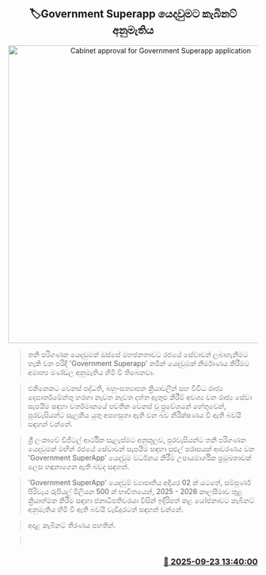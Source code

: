 <p align='center'><b><h2 align='center' title='Cabinet approval for Government Superapp application'>🏷Government Superapp යෙදවුමට කැබිනට් අනුමැතිය</h2></b></p>
<p align='center'><img src='https://helakuru.sgp1.cdn.digitaloceanspaces.com/esana/images/lib/gov-superapp.jpg' width='600' alt='Cabinet approval for Government Superapp application'></p>

> තනි පරිගණක යෙදවුමක් ඔස්සේ මහජනතාවට රජයේ සේවාවන් ලබාගැනීමට හැකි වන පරිදි 'Government Superapp' නමින් යෙදවුමක් නිර්මාණය කිරීමට අමාත්‍ය මණ්ඩල අනුමැතිය හිමි වී තිබෙනවා.

> එකිනෙකට වෙනස් පද්ධති, බහු-සත්‍යාපන ක්‍රියාවලීන් සහ විවිධ රාජ්‍ය දෙපාර්තමේන්තු හරහා නැවත නැවත දත්ත ඇතුළු කිරීම් අවශ්‍ය වන රාජ්‍ය සේවා සැපයීම සඳහා වර්තමානයේ පවතින වෙනස් වූ ප්‍රවේශයන් හේතුවෙන්, පුරවැසියන්ට සැලකිය යුතු අපහසුතා ඇති වන බව නිරීක්ෂණය වී ඇති බවයි සඳහන් වන්නේ.

> ශ්‍රී ලංකාවේ ඩිජිටල් ආර්ථික සැලැස්මට අනුකූලව, පුරවැසියන්ට තනි පරිගණක යෙදවුමක් මඟින් රජයේ සේවාවන් සැපයීම සඳහා පුළුල් පරාසයක් ආවරණය වන 'Government SuperApp' යෙදවුම වර්ධනය කිරීම උපායමාර්ගික ප්‍රමුඛතාවක් ලෙස හඳුනාගෙන ඇති බවද සඳහන්.

> 'Government SuperApp' යෙදවුම් ව්‍යාපෘතිය අදියර 02 ක් යටතේ, සම්පූර්ණ පිරිවැය රුපියල් මිලියන 500 ක් භාවිතයෙන්, 2025 - 2026 කාලසීමාව තුළ ක්‍රියාත්මක කිරීම සඳහා ජනාධිපතිවරයා විසින් ඉදිරිපත් කළ යෝජනාවට කැබිනට් අනුමැතිය හිමි වී ඇති බවයි වැඩිදුරටත් සඳහන් වන්නේ.

> අදාළ කැබිනට් තීරණය පහතින්.

>  



<h3 align='right'><a href='https://www.helakuru.lk/esana/p/113899/'>📅 2025-09-23 13:40:00</a></h3>
